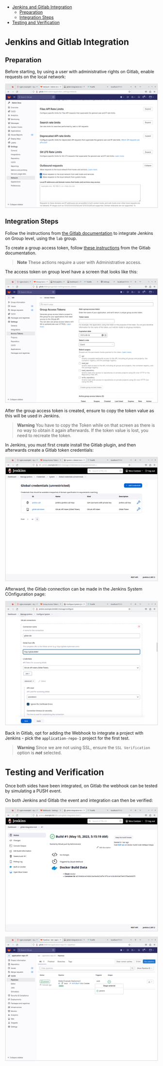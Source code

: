 
- [Jenkins and Gitlab Integration](#jenkins-and-gitlab-integration)
  - [Preparation](#preparation)
  - [Integration Steps](#integration-steps)
- [Testing and Verification](#testing-and-verification)


# Jenkins and Gitlab Integration

## Preparation

Before starting, by using a user with administrative rights on Gitlab, enable requests on the local network:

![Allow local network](screenshots/integration_gitlab_allow_localnet.png)

## Integration Steps

Follow the instructions from [the Gitlab documentation](https://docs.gitlab.com/ee/integration/jenkins.html) to integrate Jenkins on Group level, using the `lab` group.

To create a group access token, follow [these instructions](https://docs.gitlab.com/ee/user/group/settings/group_access_tokens.html#create-a-group-access-token-using-ui) from the Gitlab documentation.

> **Note**
> These actions require a user with Administrative access. 

The access token on group level have a screen that looks like this:

![Group Access Token](screenshots/integration_gitlab_group_access_token.png)

After the group access token is created, ensure to copy the token value as this will be used in Jenkins.

> **Warning**
> You have to copy the Token while on that screen as there is no way to obtain it again afterwards. If the token value is lost, you need to recreate the token.

In Jenkins, you must first create install the Gitlab plugin, and then afterwards create a Gitlab token credentials:

![Jenkins Credentials](screenshots/integration_jenkins_add_token.png)

Afterward, the Gitlab connection can be made in the Jenkins System COnfiguration page:

![Jenkins System Configuration for Gitlab](screenshots/integration_jenkins_add_gitlab_config.png)

Back in Gitlab, opt for adding the Webhook to integrate a project with Jenkins - pick the `application-repo-1` project for the first test.

> **Warning**
> Since we are not using SSL, ensure the `SSL Verification` option is _**not**_ selected.

# Testing and Verification

Once both sides have been integrated, on Gitlab the webhook can be tested by simulating a PUSH event.

On both Jenkins and Gitlab the event and integration can then be verified:

![Jenkins Task](screenshots/integration_test_webhook_jenkins_view.png)

![Gitab Status](screenshots/integration_test_webhook_gitlab_view.png)
